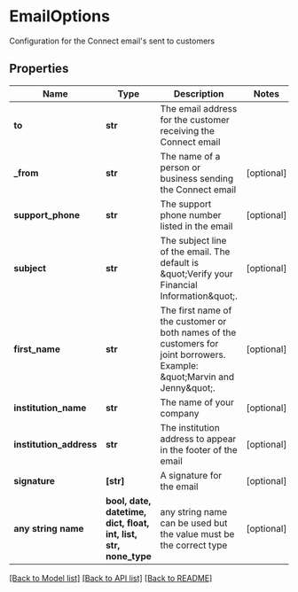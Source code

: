 # EmailOptions

Configuration for the Connect email's sent to customers

## Properties
Name | Type | Description | Notes
------------ | ------------- | ------------- | -------------
**to** | **str** | The email address for the customer receiving the Connect email | 
**_from** | **str** | The name of a person or business sending the Connect email | [optional] 
**support_phone** | **str** | The support phone number listed in the email | [optional] 
**subject** | **str** | The subject line of the email. The default is \&quot;Verify your Financial Information\&quot;. | [optional] 
**first_name** | **str** | The first name of the customer or both names of the customers for joint borrowers. Example: \&quot;Marvin and Jenny\&quot;. | [optional] 
**institution_name** | **str** | The name of your company | [optional] 
**institution_address** | **str** | The institution address to appear in the footer of the email | [optional] 
**signature** | **[str]** | A signature for the email | [optional] 
**any string name** | **bool, date, datetime, dict, float, int, list, str, none_type** | any string name can be used but the value must be the correct type | [optional]

[[Back to Model list]](../README.md#documentation-for-models) [[Back to API list]](../README.md#documentation-for-api-endpoints) [[Back to README]](../README.md)


